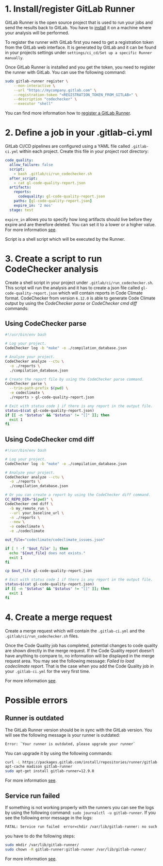 # 1. Install/register GitLab Runner
GitLab Runner is the open source project that is used to run your jobs and
send the results back to GitLab. You have to
[install](https://docs.gitlab.com/runner/install/) it on a machine where
your analysis will be performed.

To register the runner with GitLab first you need to get a registration token
from the GitLab web interface. It is generated by GitLab and it can be found in
your projects settings under
`settings/ci_cd/Set up a specific Runner manually`.

Once GitLab Runner is installed and you get the token, you need to register the
runner with GitLab. You can use the following command:
```sh
sudo gitlab-runner register \
    --non-interactive \
    --url "https://mycompany.gitlab.com" \
    --registration-token "<REGISTRATION_TOKEN_FROM_GITLAB>" \
    --description "codechecker" \
    --executor "shell"
```

You can find more information how to
[register a GitLab Runner](https://docs.gitlab.com/ee/ci/runners/).

# 2. Define a job in your .gitlab-ci.yml
GitLab CI/CD pipelines are configured using a YAML file called `.gitlab-ci.yml`
within each project. Create this file in your project root directory:

```yml
code_quality:
  allow_failure: false
  script:
    - bash .gitlab/ci/run_codechecker.sh
  after_script:
    - cat gl-code-quality-report.json
  artifacts:
    reports:
      codequality: gl-code-quality-report.json
    paths: [gl-code-quality-report.json]
    expire_in: '2 mos'
  stage: test
```

`expire_in` allows you to specify how long artifacts should live before they
expire and are therefore deleted. You can set it to a lower or a higher value.
For more information
[see](https://docs.gitlab.com/ee/ci/yaml/README.html#artifactsexpire_in).

Script is a shell script which will be executed by the Runner.

# 3. Create a script to run CodeChecker analysis
Create a shell script in your project under `.gitlab/ci/run_codechecker.sh`.
This script will run the analysis and it has to create a json file called
`gl-code-quality-report.json` which will contain reports in Code Climate
format. CodeChecker from version `6.12.0` is able to generate Code Climate
output by using the *CodeChecker parse* or *CodeChecker cmd diff* commands:

## Using CodeChecker parse
```sh
#!/usr/bin/env bash

# Log your project.
CodeChecker log -b "make" -o ./compilation_database.json

# Analyze your project.
CodeChecker analyze --ctu \
  -o ./reports \
  ./compilation_database.json

# Create the report file by using the CodeChecker parse command.
CodeChecker parse \
  --trim-path-prefix $(pwd) \
  -e codeclimate \
  ./reports > gl-code-quality-report.json

# Exit with status code 1 if there is any report in the output file.
status=$(cat gl-code-quality-report.json)
if [[ -n "$status" && "$status" != "[]" ]]; then
  exit 1
fi
```

## Using CodeChecker cmd diff
```sh
#!/usr/bin/env bash

# Log your project.
CodeChecker log -b "make" -o ./compilation_database.json

# Analyze your project.
CodeChecker analyze --ctu \
  -o ./reports \
  ./compilation_database.json

# Or you can create a report by using the CodeChecker diff command.
CC_REPO_DIR="$(pwd)" \
CodeChecker cmd diff \
  -b my_remote_run \
  --url your_baseline_url \
  -n ./reports \
  --new \
  -o codeclimate \
  -e ./codeclimate

out_file="codeclimate/codeclimate_issues.json"

if [ ! -f "$out_file" ]; then
  echo "${out_file} does not exists."
  exit 1
fi

cp $out_file gl-code-quality-report.json

# Exit with status code 1 if there is any report in the output file.
status=$(cat gl-code-quality-report.json)
if [[ -n "$status" && "$status" != "[]" ]]; then
  exit 1
fi
```

# 4. Create a merge request
Create a merge request which will contain the `.gitlab-ci.yml` and the
`.gitlab/ci/run_codechecker.sh` files.

Once the Code Quality job has completed, potential changes to code quality are
shown directly in the merge request. If the Code Quality report doesn’t have
anything to compare to, no information will be displayed in the merge request
area. You may see the following message: *Failed to load codeclimate report*.
That is the case when you add the Code Quality job in your `.gitlab-ci.yml`
for the very first time.

For more information
[see](https://docs.gitlab.com/ee/user/project/merge_requests/code_quality.html).

# Possible errors
## Runner is outdated
The GitLab Runner version should be in sync with the GitLab version. You will
see the following message is your runner is outdated:
```sh
Error: `Your runner is outdated, please upgrade your runner`
```

You can upgrade it by using the following commands:
```sh
curl -L https://packages.gitlab.com/install/repositories/runner/gitlab-runner/script.deb.sh | sudo bash
apt-cache madison gitlab-runner
sudo apt-get install gitlab-runner=12.9.0
```

For more information
[see](https://docs.gitlab.com/runner/#compatibility-with-gitlab-versions).

## Service run failed
If something is not working properly with the runners you can see the logs by
using the following command: `sudo journalctl -u gitlab-runner`. If you see the
following error message in the logs:
```sh
FATAL: Service run failed  error=chdir /var/lib/gitlab-runner: no such file or directory
```

you have to do the following steps:
```sh
sudo mkdir /var/lib/gitlab-runner/
sudo chown -R gitlab-runner:gitlab-runner /var/lib/gitlab-runner/
```

For more information
[see](https://gitlab.com/gitlab-org/gitlab-runner/issues/3000).
